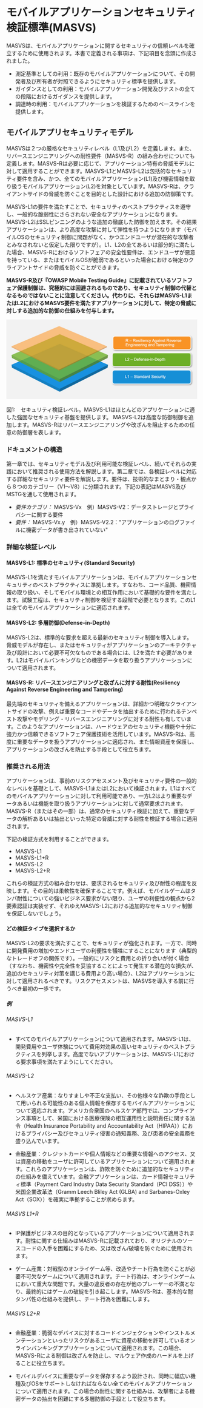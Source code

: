 # モバイルアプリケーションセキュリティ検証標準(MASVS)

MASVSは、モバイルアプリケーションに関するセキュリティの信頼レベルを確立するために使用されます。本書で定義される事項は、下記項目を念頭に作成されました。

* 測定基準としての利用：既存のモバイルアプリケーションについて、その開発者及び所有者が対照できるようにセキュリティ標準を提供します。
* ガイダンスとしての利用：モバイルアプリケーション開発及びテストの全ての段階におけるガイダンスを提供します。
* 調達時の利用：モバイルアプリケーションを検証するためのベースラインを提供します。

## モバイルアプリセキュリティモデル

MASVSは２つの厳格なセキュリティレベル（L1及びL2）を定義します。また、リバースエンジニアリングへの耐性要件（MASVS-R）の組み合わせについても定義します。MASVS-Rは必要に応じて、アプリケーション特有の脅威モデルに対して適用することができます。MASVS-L1とMASVS-L2は包括的なセキュリティ要件を含み、かつ、全てのモバイルアプリケーション(L1)及び機密情報を取り扱うモバイルアプリケーション(L2)を対象としています。MASVS-Rは、クライアントサイドの脅威を防ぐことを目的とした設計における追加の防御策です。

MASVS-L1の要件を満たすことで、セキュリティのベストプラクティスを遵守し、一般的な脆弱性にさらされない安全なアプリケーションになります。
MASVS-L2はSSLピンニングのような追加の徹底した防御を加えます。その結果アプリケーションは、より高度な攻撃に対して弾性を持つようになります（モバイルOSのセキュリティ制御に問題がなく、かつエンドユーザが潜在的な攻撃者とみなされないと仮定した限りですが）。L1、L2の全てあるいは部分的に満たした場合、MASVS-Rにおけるソフトフェアの安全性要件は、エンドユーザが悪意を持っている、またはモバイルOSが脆弱であるといった場合における特定のクライアントサイドの脅威を防ぐことができます。

**MASVS-R及び『OWASP Mobile Testing Guide』に記載されているソフトフェア保護制御は、究極的には回避されるものであり、セキュリティ制御の代替となるものではないことに注意してください。代わりに、それらはMASVS-L1またはL2におけるMASVS要件を満たすアプリケーションに対して、特定の脅威に対しする追加的な防御の仕組みを付与します。**

![Verification Levels](images/masvs-levels-new.jpg)

図1:　セキュリティ検証レベル。MASVS-L1はほとんどのアプリケーションに適した強固なセキュリティ基盤を提供します。
MASVS-L2は高度な防御制御を追加します。MASVS-Rはリバースエンジニアリングや改ざんを阻止するための任意の防御層を表します。

### ドキュメントの構造

第一章では、セキュリティモデル及び利用可能な検証レベル、続いてそれらの実践において推奨される使用方法を解説します。第二章では、各検証レベルに対応する詳細なセキュリティ要件を解説します。要件は、技術的なまとまり・観点から８つのカテゴリー（V1～V8）に分類されます。下記の表記はMASVS及びMSTGを通して使用されます。

- *要件カテゴリ：* MASVS-Vx　例）MASVS-V2：データストレージとプライバシーに関する要件
- *要件：* MASVS-Vx.y　例）MASVS-V2.2："アプリケーションのログファイルに機密データが書き出されていない"

### 詳細な検証レベル

#### MASVS-L1: 標準のセキュリティ(Standard Security)

MASVS-L1を満たすモバイルアプリケーションは、モバイルアプリケーションセキュリティのベストプラクティスに準拠します。すなわち、コード品質、機密情報の取り扱い、そしてモバイル環境との相互作用において基礎的な要件を満たします。試験工程は、セキュリティ制御を検証する段階で必要となります。このL1は全てのモバイルアプリケーションに適応されます。

#### MASVS-L2: 多層防御(Defense-in-Depth)

MASVS-L2は、標準的な要求を超える最新のセキュリティ制御を導入します。脅威モデルが存在し、またはセキュリティがアプリケーションのアーキテクチャ及び設計において必要不可欠なものである場合には、L2を満たす必要があります。L2はモバイルバンキングなどの機密データを取り扱うアプリケーションについて適用されます。

#### MASVS-R: リバースエンジニアリングと改ざんに対する耐性(Resiliency Against Reverse Engineering and Tampering)

最先端のセキュリティを備えるアプリケーションは、詳細かつ明確なクライアントサイドの攻撃、例えば重要なコードやデータを抽出するために行われるテンペスト攻撃やモデリング・リバースエンジニアリングに対する耐性も有しています。このようなアプリケーションは、ハードウェアのセキュリティ機能や十分に強力かつ信頼できるソフトフェア保護技術を活用しています。MASVS-Rは、高度に重要なデータを扱うアプリケーションに適応され、また情報資産を保護し、アプリケーションの改ざんを防止する手段として役立ちます。

### 推奨される用法

アプリケーションは、事前のリスクアセスメント及びセキュリティ要件の一般的なレベルを基礎として、MASVS-L1またはL2において検証されます。L1はすべてのモバイルアプリケーションに対して利用可能であり、一方L2はより重要なデータあるいは機能を取り扱うアプリケーションに対して通常要求されます。MASVS-R（またはその一部）は、通常のセキュリティ検証に加えて、重要なデータの解析あるいは抽出といった特定の脅威に対する耐性を検証する場合に適用されます。

下記の検証方式を利用することができます。

- MASVS-L1
- MASVS-L1+R
- MASVS-L2
- MASVS-L2+R

これらの検証方式の組み合わせは、要求されるセキュリティ及び耐性の程度を反映します。その目的は柔軟性を確保することです。例えば、モバイルゲームはタンパ耐性についての強いビジネス要求がない限り、ユーザの利便性の観点から2要素認証は実装せず、それゆえMASVS-L2における追加的なセキュリティ制御を保証しないでしょう。

#### どの検証タイプを選択するか

MASVS-L2の要求を満たすことで、セキュリティが強化されます。一方で、同時に開発費用の増加やエンドユーザの利便性を犠牲にすることになります（典型的なトレードオフの関係です）。一般的にリスクと費用との折り合いが付く場合（すなわち、機密性や完全性を妥協することによって発生する潜在的な損失が、追加のセキュリティ対策を講じる費用より高い場合）、L2はアプリケーションに対して適用されるべきです。リスクアセスメントは、MASVSを導入する前に行うべき最初の一歩です。

##### 例

###### MASVS-L1

- すべてのモバイルアプリケーションについて適用されます。MASVS-L1は、開発費用やユーザ体験について費用対効果の高いセキュリティのベストプラクティスを列挙します。高度でないアプリケーションは、MASVS-L1における要求事項を満たすようにしてください。

###### MASVS-L2

- ヘルスケア産業：なりすましや不正な支払い、その他様々な詐欺の手段として用いられる可能性のある個人情報を保存するモバイルアプリケーションについて適応されます。アメリカ合衆国のヘルスケア部門では、コンプライアンス事項として、米国における医療保険の相互運用性と説明責任に関する法令（Health Insurance Portability and Accountability Act（HIPAA））におけるプライバシー及びセキュリティ侵害の通知義務、及び患者の安全義務を盛り込んでいます。

- 金融産業：クレジットカードや個人情報などの重要な情報へのアクセス、又は資産の移動をユーザに許可しているアプリケーションについて適用されます。これらのアプリケーションは、詐欺を防ぐために追加的なセキュリティの仕組みを備えています。金融アプリケーションは、カード情報セキュリティ標準（Payment Card Industry Data Security Standard（PCI DSS））や米国企業改革法（Gramm Leech Bliley Act (GLBA) and Sarbanes-Oxley Act（SOX））を確実に準拠することが求めらます。

###### MASVS L1+R

- IP保護がビジネスの目的となっているアプリケーションについて適用されます。耐性に関する仕組みはMASVS-Rに記載されており、オリジナルのソースコードの入手を困難にするため、又は改ざん/破壊を防ぐために使用されます。

- ゲーム産業：対戦型のオンライゲーム等、改造やチート行為を防ぐことが必要不可欠なゲームについて適用されます。チート行為は、オンラインゲームにおいて重大な問題です。大量の違反者の存在が他のプレーヤーの不満となり、最終的にはゲームの破綻を引き起こします。MASVS-Rは、基本的な耐タンパ性の仕組みを提供し、チート行為を困難にします。

###### MASVS L2+R

- 金融産業：脆弱なデバイスに対するコードインジェクションやインストルメンテーションといったリスクがあるユーザに資産の移動を許可しているオンラインバンキングアプリケーションについて適用されます。この場合、MASVS-Rによる制御は改ざんを防止し、マルウェア作成のハードルを上げることに役立ちます。

- モバイルデバイスに重要なデータを保存するよう設計され、同時に幅広い機種及びOSをサポートしなければならない全てのモバイルアプリケーションについて適用されます。この場合の耐性に関する仕組みは、攻撃者による機密データの抽出を困難にする多層防御の手段として役立ちます。
